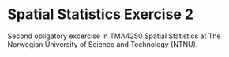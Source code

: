 # Spatial Statistics Exercise 2

Second obligatory excercise in TMA4250 Spatial Statistics at The Norwegian University of Science and Technology (NTNU).
